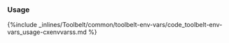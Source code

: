 <!-- usedin: [ _legacy_docker/Toolbelt] - post: -->


### Usage

{%include _inlines/Toolbelt/common/toolbelt-env-vars/code_toolbelt-env-vars_usage-cxenvvarss.md %}
